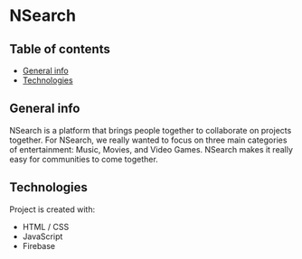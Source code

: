 # NSearch

## Table of contents
* [General info](#general-info)
* [Technologies](#technologies)

## General info
NSearch is a platform that brings people together to collaborate on projects together. For NSearch, we really wanted to 
focus on three main categories of entertainment: Music, Movies, and Video Games. NSearch makes it really easy for communities to come
together.

## Technologies
Project is created with:
* HTML / CSS
* JavaScript
* Firebase

